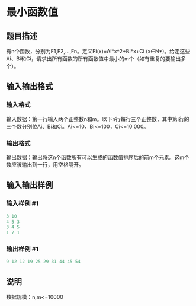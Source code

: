 # 最小函数值

## 题目描述

有n个函数，分别为F1,F2,...,Fn。定义Fi(x)=Ai\*x^2+Bi\*x+Ci (x∈N\*)。给定这些Ai、Bi和Ci，请求出所有函数的所有函数值中最小的m个（如有重复的要输出多个）。

## 输入输出格式

### 输入格式

输入数据：第一行输入两个正整数n和m。以下n行每行三个正整数，其中第i行的三个数分别位Ai、Bi和Ci。Ai<=10，Bi<=100，Ci<=10 000。

### 输出格式

输出数据：输出将这n个函数所有可以生成的函数值排序后的前m个元素。这m个数应该输出到一行，用空格隔开。

## 输入输出样例

### 输入样例 #1

```cpp
3 10
4 5 3
3 4 5
1 7 1

```
### 输出样例 #1

```cpp
9 12 12 19 25 29 31 44 45 54
```


## 说明

数据规模：n,m<=10000

